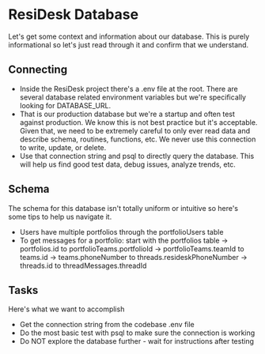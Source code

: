 # ResiDesk Database

Let's get some context and information about our database. This is purely informational so let's just read through it and confirm that we understand. 

## Connecting

- Inside the ResiDesk project there's a .env file at the root. There are several database related environment variables but we're specifically looking for DATABASE_URL. 
- That is our production database but we're a startup and often test against production. We know this is not best practice but it's acceptable. Given that, we need to be extremely careful to only ever read data and describe schema, routines, functions, etc. We never use this connection to write, update, or delete.
- Use that connection string and psql to directly query the database. This will help us find good test data, debug issues, analyze trends, etc.

## Schema

The schema for this database isn't totally uniform or intuitive so here's some tips to help us navigate it.

- Users have multiple portfolios through the portfolioUsers table
- To get messages for a portfolio: start with the portfolios table -> portfolios.id to portfolioTeams.portfolioId -> portfolioTeams.teamId to teams.id -> teams.phoneNumber to threads.resideskPhoneNumber -> threads.id to threadMessages.threadId

## Tasks

Here's what we want to accomplish

- Get the connection string from the codebase .env file
- Do the most basic test with psql to make sure the connection is working
- Do NOT explore the database further - wait for instructions after testing
